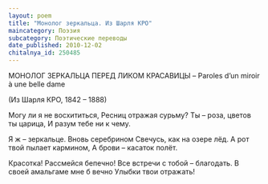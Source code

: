 ```yaml
---
layout: poem
title: "Монолог зеркальца. Из Шарля КРО"
maincategory: Поэзия
subcategory: Поэтические переводы
date_published: 2010-12-02
chitalnya_id: 250485
---
```




МОНОЛОГ ЗЕРКАЛЬЦА
ПЕРЕД ЛИКОМ КРАСАВИЦЫ – 
Paroles d’un miroir &#224; une belle dame

(Из Шарля КРО,  1842 – 1888)

Могу ли я не восхититься,
Ресниц отражая сурьму?
Ты – роза, цветов ты царица,
И разум тебе ни к чему.

Я ж – зеркальце. Вновь серебрином
Свечусь, как на озере лёд.
А рот твой пылает кармином,
А брови – касаток полёт.

Красотка! Рассмейся бепечно!
Все встречи с тобой – благодать.
В своей амальгаме мне б вечно
Улыбки твои отражать!






